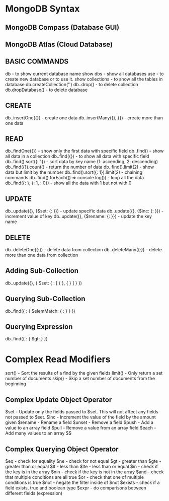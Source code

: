 # MongoDB Syntax
## MongoDB Compass (Database GUI)
## MongoDB Atlas (Cloud Database)

## BASIC COMMANDS
db - to show current database name
show dbs - show all databases
use <dbname> - to create new database or to use it.
show collections - to show all the tables in database
db.createCollection('<collectionName>')
db.<collection>.drop() - to delete collection
db.dropDatabase() - to delete database

## CREATE
db.<collection>.insertOne({<keyvalue>}) - create one data
db.<collection>.insertMany({<keyvalue>}, {<keyvalue>}) - create more than one data 

## READ
db.<collection>.findOne({<keyvalue>}) - show only the first data with specific field
db.<collection>.find() - show all data in a collection
db.<collection>.find({<keyvalue>}) - to show all data with specific field
db.<collection>.find().sort({<key>: 1}) - sort data by key name (1: ascending, 2: descending)
db.<collection>.find({<keyvalue>}).count() - return the number of data
db.<collection>.find().limit(2) - show data but limit by the number
db.<collection>.find().sort({<key>: 1}).limit(2) - chaining commands
db.<collection>.find().forEach((<variable>) => console.log(<variable>)) - loop all the data
db.<collection>.find({<key>: <value>}, {<key>: 1, <key>: 0}) - show all the data with 1 but not with 0

## UPDATE
db.<collection>.update({<keyvalue>}, {$set: {<key>: <updatedValue>}}) - update specific data
db.<collection>.update({<keyvalue>}, {$inc: {<key>: <number>}}) - increment value of key 
db.<collection>.update({<keyvalue>}, {$rename: {<key>: <updatedKey>}}) - update the key name

## DELETE
db.<collection>.deleteOne({<key>:<valueId>}) - delete data from collection
db.<collection>.deleteMany({<key>:<valueId>}) - delete more than one data from collection

## Adding Sub-Collection
db.<collection>.update({<field>}, {
    $set: {
        <subDocument>: [
            {
                <field>
            }, 
            {
                <field>
            } 
        ] 
    }
})

## Querying Sub-Collection
db.<collection>.find({
    <field>: {
        $elemMatch: {
            <key>: <value> 
        }
    }
})

## Querying Expression
db.<collection>.find({
    <field>: {
        $gt: <number>
    }
})

# Complex Read Modifiers
sort() - Sort the results of a find by the given fields 
limit() - Only return a set number of documents
skip() - Skip a set number of documents from the beginning

## Complex Update Object Operator
$set - Update only the fields passed to $set. This will not affect any fields not passed to $set.
$inc - Increment the value of the field by the amount given
$rename - Rename a field
$unset - Remove a field
$push - Add a value to an array field
$pull - Remove a value from an array field
$each - Add many values to an array
$$

## Complex Querying Object Operator
$eq - check for equality
$ne - check for not equal
$gt - greater than
$gte - greater than or equal
$lt - less than
$lte - less than or equal
$in - check if the key is in the array
$nin - check if the key is not in the array
$and - check that multiple conditions are all true
$or - check that one of multiple conditions is true
$not - negate the filter inside of $not
$exists - check if a field exists, true and boolean type
$expr - do comparisons between different fields (expression)